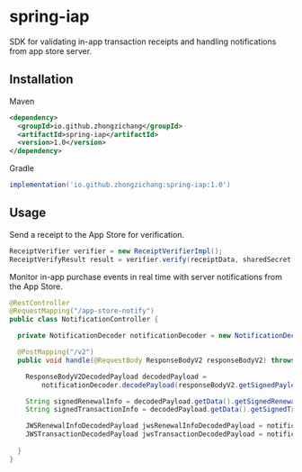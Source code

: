 # spring-iap
SDK for validating in-app transaction receipts and handling notifications from app store server.

## Installation

Maven

```xml
<dependency>
  <groupId>io.github.zhongzichang</groupId>
  <artifactId>spring-iap</artifactId>
  <version>1.0</version>
</dependency>
```

Gradle

```groovy
implementation('io.github.zhongzichang:spring-iap:1.0')
```

## Usage

Send a receipt to the App Store for verification.

```java
ReceiptVerifier verifier = new ReceiptVerifierImpl();
ReceiptVerifyResult result = verifier.verify(receiptData, sharedSecret, false);
```

Monitor in-app purchase events in real time with server notifications from the App Store.

```java
@RestController
@RequestMapping("/app-store-notify")
public class NotificationController {

  private NotificationDecoder notificationDecoder = new NotificationDecoderImpl();

  @PostMapping("/v2")
  public void handle(@RequestBody ResponseBodyV2 responseBodyV2) throws CertificateException, JsonProcessingException {

    ResponseBodyV2DecodedPayload decodedPayload =
        notificationDecoder.decodePayload(responseBodyV2.getSignedPayload());

    String signedRenewalInfo = decodedPayload.getData().getSignedRenewalInfo();
    String signedTransactionInfo = decodedPayload.getData().getSignedTransactionInfo();

    JWSRenewalInfoDecodedPayload jwsRenewalInfoDecodedPayload = notificationDecoder.decodeRenewalInfo(signedRenewalInfo);
    JWSTransactionDecodedPayload jwsTransactionDecodedPayload = notificationDecoder.decodeTransaction(signedTransactionInfo);
    
  }
}
```
